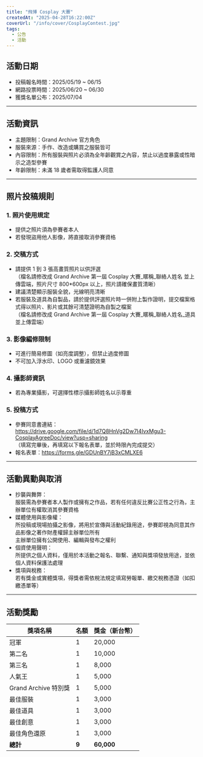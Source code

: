 ```yaml
---
title: "飛博 Cosplay 大賽"
createdAt: "2025-04-28T16:22:00Z"
coverUrl: "/info/cover/CosplayContest.jpg"
tags:
  - 公告
  - 活動
---
```


## 活動日期

- 投稿報名時間：2025/05/19 ~ 06/15
- 網路投票時間：2025/06/20 ~ 06/30
- 獲獎名單公布：2025/07/04

---

## 活動資訊

- 主題限制：Grand Archive 官方角色
- 服裝來源：手作、改造或購買之服裝皆可
- 內容限制：所有服裝與照片必須為全年齡觀賞之內容，禁止以過度暴露或性暗示之造型參賽
- 年齡限制：未滿 18 歲者需取得監護人同意

---

## 照片投稿規則

### 1. 照片使用規定

- 提供之照片須為參賽者本人
- 若發現盜用他人影像，將直接取消參賽資格

### 2. 交稿方式

- 請提供 1 到 3 張高畫質照片以供評選  
（檔名請修改成 Grand Archive 第一屆 Cosplay 大賽_暱稱_聯絡人姓名 並上傳雲端，照片尺寸 800*600px 以上，照片請確保畫質清晰）
- 建議清楚顯示服裝全貌，光線明亮清晰
- 若服裝及道具為自製品，請於提供評選照片時一併附上製作證明，提交檔案格式得以照片、影片或其餘可清楚證明為自製之檔案  
（檔名請修改成 Grand Archive 第一屆 Cosplay 大賽_暱稱_聯絡人姓名_道具 並上傳雲端）

### 3. 影像編修限制

- 可進行簡易修圖（如亮度調整），但禁止過度修圖
- 不可加入浮水印、LOGO 或重濾鏡效果

### 4. 攝影師資訊

- 若為專業攝影，可選擇性標示攝影師姓名以示尊重

### 5. 投稿方式

- 參賽同意書連結：<https://drive.google.com/file/d/1d7Q8HnVg2Dw7I4IvxMgu3-CosplayAgreeDoc/view?usp=sharing>  
（填寫完畢後，再填寫以下報名表單，並於時限內完成提交）
- 報名表單：<https://forms.gle/GDUnBY7jB3xCMLXE6>

---

## 活動異動與取消

- 抄襲與舞弊：  
服裝需為參賽者本人製作或擁有之作品，若有任何違反比賽公正性之行為，主辦單位有權取消其參賽資格
- 媒體使用與影像權：  
所投稿或現場拍攝之影像，將用於宣傳與活動紀錄用途，參賽即視為同意其作品影像之著作財產權歸主辦單位所有  
主辦單位擁有公開使用、編輯與發布之權利
- 個資使用聲明：  
所提供之個人資料，僅用於本活動之報名、聯繫、通知與獎項發放用途，並依個人資料保護法處理
- 獎項與稅務：  
若有獎金或實體獎項，得獎者需依稅法規定填寫勞報單、繳交稅務憑證（如扣繳憑單等）

---

## 活動獎勵

| 獎項名稱             | 名額 | 獎金（新台幣） |
|----------------------|------|----------------|
| 冠軍                 | 1    | 20,000         |
| 第二名               | 1    | 10,000         |
| 第三名               | 1    | 8,000          |
| 人氣王               | 1    | 5,000          |
| Grand Archive 特別獎 | 1    | 5,000          |
| 最佳服裝             | 1    | 3,000          |
| 最佳道具             | 1    | 3,000          |
| 最佳創意             | 1    | 3,000          |
| 最佳角色還原         | 1    | 3,000          |
| **總計**             | **9**| **60,000**     |

